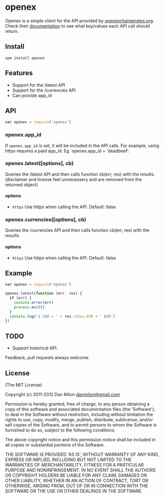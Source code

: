 # openex

Openex is a simple client for the API provided by [openexchangerates.org](http://openexchangerates.org). Check their [documentation](http://openexchangerates.org/documentation) to see what key/values each API call should return.

## Install

```
npm install openex
```

## Features

* Support for the /latest API
* Support for the /currencies API
* Can provide app_id

## API

```javascript
var openex = require('openex')
```

### openex.app_id

If `openex.app_id` is set, it will be included in the API calls. For example, using https requires a paid app_id. Eg `openex.app_id = 'deadbeef'.

### openex.latest([options], cb)

Queries the /latest API and then calls function cb(err, res) with the results.
(disclaimer and license feel unnecessery and are removed from the returned object)

#### options

* `https` Use https when calling the API. Default: false

### openex.currencies([options], cb)

Queries the /currencies API and then calls function cb(err, res) with the results.

#### options

* `https` Use https when calling the API. Default: false

## Example

```javascript
var openex = require('openex')

openex.latest(function (err, res) {
  if (err) {
    console.error(err)
    process.exit()
  }
  console.log('1 USD = ' + res.rates.EUR + ' EUR')
})
```

## TODO

* Support historical API.

Feedback, pull requests always welcome.

## License

(The MIT License)

Copyright (c) 2011-2012 Dan Milon <danmilon@gmail.com>

Permission is hereby granted, free of charge, to any person obtaining
a copy of this software and associated documentation files (the
'Software'), to deal in the Software without restriction, including
without limitation the rights to use, copy, modify, merge, publish,
distribute, sublicense, and/or sell copies of the Software, and to
permit persons to whom the Software is furnished to do so, subject to
the following conditions:

The above copyright notice and this permission notice shall be
included in all copies or substantial portions of the Software.

THE SOFTWARE IS PROVIDED 'AS IS', WITHOUT WARRANTY OF ANY KIND,
EXPRESS OR IMPLIED, INCLUDING BUT NOT LIMITED TO THE WARRANTIES OF
MERCHANTABILITY, FITNESS FOR A PARTICULAR PURPOSE AND NONINFRINGEMENT.
IN NO EVENT SHALL THE AUTHORS OR COPYRIGHT HOLDERS BE LIABLE FOR ANY
CLAIM, DAMAGES OR OTHER LIABILITY, WHETHER IN AN ACTION OF CONTRACT,
TORT OR OTHERWISE, ARISING FROM, OUT OF OR IN CONNECTION WITH THE
SOFTWARE OR THE USE OR OTHER DEALINGS IN THE SOFTWARE.

